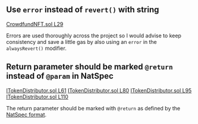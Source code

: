 ## Use `error` instead of `revert()` with string
[CrowdfundNFT.sol L29](https://github.com/PartyDAO/party-contracts-c4/blob/main/contracts/crowdfund/CrowdfundNFT.sol#L29)

Errors are used thoroughly across the project so I would advise to keep consistency and save a little gas by also using an `error` in the `alwaysRevert()` modifier.

## Return parameter should be marked `@return` instead of `@param` in NatSpec
[ITokenDistributor.sol L61](https://github.com/PartyDAO/party-contracts-c4/blob/main/contracts/distribution/ITokenDistributor.sol#L61)
[ITokenDistributor.sol L80](https://github.com/PartyDAO/party-contracts-c4/blob/main/contracts/distribution/ITokenDistributor.sol#L80)
[ITokenDistributor.sol L95](https://github.com/PartyDAO/party-contracts-c4/blob/main/contracts/distribution/ITokenDistributor.sol#L95)
[ITokenDistributor.sol L110](https://github.com/PartyDAO/party-contracts-c4/blob/main/contracts/distribution/ITokenDistributor.sol#L110)

The return parameter should be marked with `@return` as defined by the [NatSpec format](https://docs.soliditylang.org/en/v0.8.16/natspec-format.html).